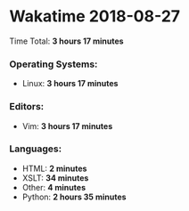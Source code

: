 # Wakatime 2018-08-27

Time Total: **3 hours 17 minutes**

### Operating Systems:
- Linux: **3 hours 17 minutes** 

### Editors:
- Vim: **3 hours 17 minutes** 

### Languages:
- HTML: **2 minutes** 
- XSLT: **34 minutes** 
- Other: **4 minutes** 
- Python: **2 hours 35 minutes** 

